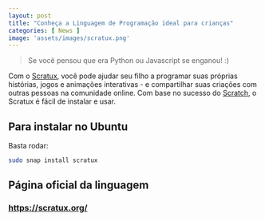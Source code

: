 ```yaml
---
layout: post
title: "Conheça a Linguagem de Programação ideal para crianças"
categories: [ News ]
image: 'assets/images/scratux.png'
---
```


> Se você pensou que era Python ou Javascript se enganou! :)

Com o [Scratux](https://scratux.org/), você pode ajudar seu filho a programar suas próprias histórias, jogos e animações interativas - e compartilhar suas criações com outras pessoas na comunidade online. Com base no sucesso do [Scratch](https://scratch.mit.edu), o Scratux é fácil de instalar e usar.

<script async src="https://pagead2.googlesyndication.com/pagead/js/adsbygoogle.js"></script>
<!-- Informat -->
<ins class="adsbygoogle"
     style="display:block"
     data-ad-client="ca-pub-2838251107855362"
     data-ad-slot="2327980059"
     data-ad-format="auto"
     data-full-width-responsive="true"></ins>
<script>
(adsbygoogle = window.adsbygoogle || []).push({});
</script>  

## Para instalar no Ubuntu

Basta rodar:

```sh
sudo snap install scratux
```

## Página oficial da linguagem

### <https://scratux.org/>
